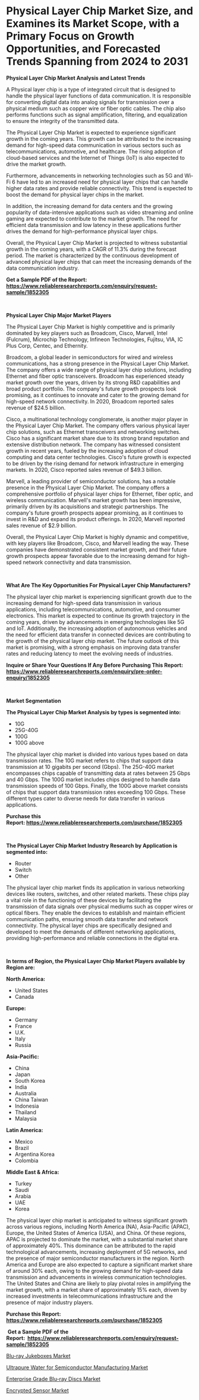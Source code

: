 <p><h1>Physical Layer Chip Market Size, and Examines its Market Scope, with a Primary Focus on Growth Opportunities, and Forecasted Trends Spanning from 2024 to 2031</h1></p><p><strong>Physical Layer Chip Market Analysis and Latest Trends</strong></p>
<p><p>A Physical layer chip is a type of integrated circuit that is designed to handle the physical layer functions of data communication. It is responsible for converting digital data into analog signals for transmission over a physical medium such as copper wire or fiber optic cables. The chip also performs functions such as signal amplification, filtering, and equalization to ensure the integrity of the transmitted data.</p><p>The Physical Layer Chip Market is expected to experience significant growth in the coming years. This growth can be attributed to the increasing demand for high-speed data communication in various sectors such as telecommunications, automotive, and healthcare. The rising adoption of cloud-based services and the Internet of Things (IoT) is also expected to drive the market growth.</p><p>Furthermore, advancements in networking technologies such as 5G and Wi-Fi 6 have led to an increased need for physical layer chips that can handle higher data rates and provide reliable connectivity. This trend is expected to boost the demand for physical layer chips in the market.</p><p>In addition, the increasing demand for data centers and the growing popularity of data-intensive applications such as video streaming and online gaming are expected to contribute to the market growth. The need for efficient data transmission and low latency in these applications further drives the demand for high-performance physical layer chips.</p><p>Overall, the Physical Layer Chip Market is projected to witness substantial growth in the coming years, with a CAGR of 11.3% during the forecast period. The market is characterized by the continuous development of advanced physical layer chips that can meet the increasing demands of the data communication industry.</p></p>
<p><strong>Get a Sample PDF of the Report:&nbsp; <a href="https://www.reliableresearchreports.com/enquiry/request-sample/1852305">https://www.reliableresearchreports.com/enquiry/request-sample/1852305</a></strong></p>
<p>&nbsp;</p>
<p><strong>Physical Layer Chip Major Market Players</strong></p>
<p><p>The Physical Layer Chip Market is highly competitive and is primarily dominated by key players such as Broadcom, Cisco, Marvell, Intel (Fulcrum), Microchip Technology, Infineon Technologies, Fujitsu, VIA, IC Plus Corp, Centec, and Ethernity.</p><p>Broadcom, a global leader in semiconductors for wired and wireless communications, has a strong presence in the Physical Layer Chip Market. The company offers a wide range of physical layer chip solutions, including Ethernet and fiber optic transceivers. Broadcom has experienced steady market growth over the years, driven by its strong R&D capabilities and broad product portfolio. The company's future growth prospects look promising, as it continues to innovate and cater to the growing demand for high-speed network connectivity. In 2020, Broadcom reported sales revenue of $24.5 billion.</p><p>Cisco, a multinational technology conglomerate, is another major player in the Physical Layer Chip Market. The company offers various physical layer chip solutions, such as Ethernet transceivers and networking switches. Cisco has a significant market share due to its strong brand reputation and extensive distribution network. The company has witnessed consistent growth in recent years, fueled by the increasing adoption of cloud computing and data center technologies. Cisco's future growth is expected to be driven by the rising demand for network infrastructure in emerging markets. In 2020, Cisco reported sales revenue of $49.3 billion.</p><p>Marvell, a leading provider of semiconductor solutions, has a notable presence in the Physical Layer Chip Market. The company offers a comprehensive portfolio of physical layer chips for Ethernet, fiber optic, and wireless communication. Marvell's market growth has been impressive, primarily driven by its acquisitions and strategic partnerships. The company's future growth prospects appear promising, as it continues to invest in R&D and expand its product offerings. In 2020, Marvell reported sales revenue of $2.9 billion.</p><p>Overall, the Physical Layer Chip Market is highly dynamic and competitive, with key players like Broadcom, Cisco, and Marvell leading the way. These companies have demonstrated consistent market growth, and their future growth prospects appear favorable due to the increasing demand for high-speed network connectivity and data transmission.</p></p>
<p>&nbsp;</p>
<p><strong>What Are The Key Opportunities For Physical Layer Chip Manufacturers?</strong></p>
<p><p>The physical layer chip market is experiencing significant growth due to the increasing demand for high-speed data transmission in various applications, including telecommunications, automotive, and consumer electronics. This market is expected to continue its growth trajectory in the coming years, driven by advancements in emerging technologies like 5G and IoT. Additionally, the increasing adoption of autonomous vehicles and the need for efficient data transfer in connected devices are contributing to the growth of the physical layer chip market. The future outlook of this market is promising, with a strong emphasis on improving data transfer rates and reducing latency to meet the evolving needs of industries.</p></p>
<p><strong>Inquire or Share Your Questions If Any Before Purchasing This Report: <a href="https://www.reliableresearchreports.com/enquiry/pre-order-enquiry/1852305">https://www.reliableresearchreports.com/enquiry/pre-order-enquiry/1852305</a></strong></p>
<p>&nbsp;</p>
<p><strong>Market Segmentation</strong></p>
<p><strong>The Physical Layer Chip Market Analysis by types is segmented into:</strong></p>
<p><ul><li>10G</li><li>25G-40G</li><li>100G</li><li>100G above</li></ul></p>
<p><p>The physical layer chip market is divided into various types based on data transmission rates. The 10G market refers to chips that support data transmission at 10 gigabits per second (Gbps). The 25G-40G market encompasses chips capable of transmitting data at rates between 25 Gbps and 40 Gbps. The 100G market includes chips designed to handle data transmission speeds of 100 Gbps. Finally, the 100G above market consists of chips that support data transmission rates exceeding 100 Gbps. These different types cater to diverse needs for data transfer in various applications.</p></p>
<p><strong>Purchase this Report:&nbsp;<a href="https://www.reliableresearchreports.com/purchase/1852305">https://www.reliableresearchreports.com/purchase/1852305</a></strong></p>
<p>&nbsp;</p>
<p><strong>The Physical Layer Chip Market Industry Research by Application is segmented into:</strong></p>
<p><ul><li>Router</li><li>Switch</li><li>Other</li></ul></p>
<p><p>The physical layer chip market finds its application in various networking devices like routers, switches, and other related markets. These chips play a vital role in the functioning of these devices by facilitating the transmission of data signals over physical mediums such as copper wires or optical fibers. They enable the devices to establish and maintain efficient communication paths, ensuring smooth data transfer and network connectivity. The physical layer chips are specifically designed and developed to meet the demands of different networking applications, providing high-performance and reliable connections in the digital era.</p></p>
<p>&nbsp;</p>
<p><strong>In terms of Region, the Physical Layer Chip Market Players available by Region are:</strong></p>
<p>
    <p> <strong> North America: </strong>
        <ul>
            <li>United States</li>
            <li>Canada</li>
        </ul>
        </p> 
    <p> <strong> Europe: </strong>
        <ul>
            <li>Germany</li>
            <li>France</li>
            <li>U.K.</li>
            <li>Italy</li>
            <li>Russia</li>
        </ul>
        </p> 
    <p> <strong> Asia-Pacific: </strong>
        <ul>
            <li>China</li>
            <li>Japan</li>
            <li>South Korea</li>
            <li>India</li>
            <li>Australia</li>
            <li>China Taiwan</li>
            <li>Indonesia</li>
            <li>Thailand</li>
            <li>Malaysia</li>
        </ul>
        </p> 
    <p> <strong> Latin America: </strong>
        <ul>
            <li>Mexico</li>
            <li>Brazil</li>
            <li>Argentina Korea</li>
            <li>Colombia</li>
        </ul>
        </p> 
    <p> <strong> Middle East & Africa: </strong>
        <ul>
            <li>Turkey</li>
            <li>Saudi</li>
            <li>Arabia</li>
            <li>UAE</li>
            <li>Korea</li>
        </ul>
    </p>
    </p>
<p><p>The physical layer chip market is anticipated to witness significant growth across various regions, including North America (NA), Asia-Pacific (APAC), Europe, the United States of America (USA), and China. Of these regions, APAC is projected to dominate the market, with a substantial market share of approximately 40%. This dominance can be attributed to the rapid technological advancements, increasing deployment of 5G networks, and the presence of major semiconductor manufacturers in the region. North America and Europe are also expected to capture a significant market share of around 30% each, owing to the growing demand for high-speed data transmission and advancements in wireless communication technologies. The United States and China are likely to play pivotal roles in amplifying the market growth, with a market share of approximately 15% each, driven by increased investments in telecommunications infrastructure and the presence of major industry players.</p></p>
<p><strong>Purchase this Report: <a href="https://www.reliableresearchreports.com/purchase/1852305">https://www.reliableresearchreports.com/purchase/1852305</a></strong></p>
<p>&nbsp;<strong>Get a Sample PDF of the Report:&nbsp;&nbsp;<a href="https://www.reliableresearchreports.com/enquiry/request-sample/1852305">https://www.reliableresearchreports.com/enquiry/request-sample/1852305</a></strong></p>
<p><strong></strong></p>
<p><p><a href="https://github.com/jsmusil/Market-Research-Report-List-1/blob/main/blu-ray-jukeboxes-market.md">Blu-ray Jukeboxes Market</a></p><p><a href="https://github.com/bobicer/Market-Research-Report-List-1/blob/main/ultrapure-water-for-semiconductor-manufacturing-market.md">Ultrapure Water for Semiconductor Manufacturing Market</a></p><p><a href="https://github.com/johnbach50/Market-Research-Report-List-1/blob/main/enterprise-grade-blu-ray-discs-market.md">Enterprise Grade Blu-ray Discs Market</a></p><p><a href="https://github.com/redneck06/Market-Research-Report-List-1/blob/main/encrypted-sensor-market.md">Encrypted Sensor Market</a></p></p>